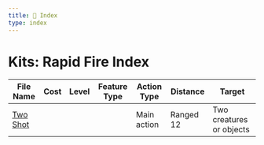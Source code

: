 ```yaml
---
title: 📑 Index
type: index
---
```


# Kits: Rapid Fire Index

| File Name                 | Cost | Level | Feature Type | Action Type | Distance  | Target                   |
| ------------------------- | ---- | ----- | ------------ | ----------- | --------- | ------------------------ |
| [Two Shot](../Two%20Shot) |      |       |              | Main action | Ranged 12 | Two creatures or objects |
